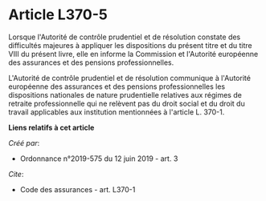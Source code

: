 # Article L370-5

Lorsque l'Autorité de contrôle prudentiel et de résolution constate des difficultés majeures à appliquer les dispositions du
présent titre et du titre VIII du présent livre, elle en informe la Commission et l'Autorité européenne des assurances et des
pensions professionnelles. 

L'Autorité de contrôle prudentiel et de résolution communique à l'Autorité européenne des assurances et des pensions
professionnelles les dispositions nationales de nature prudentielle relatives aux régimes de retraite professionnelle qui ne
relèvent pas du droit social et du droit du travail applicables aux institution mentionnées à l'article L. 370-1.

**Liens relatifs à cet article**

_Créé par_:

  - Ordonnance n°2019-575 du 12 juin 2019 - art. 3

_Cite_:

  - Code des assurances - art. L370-1
